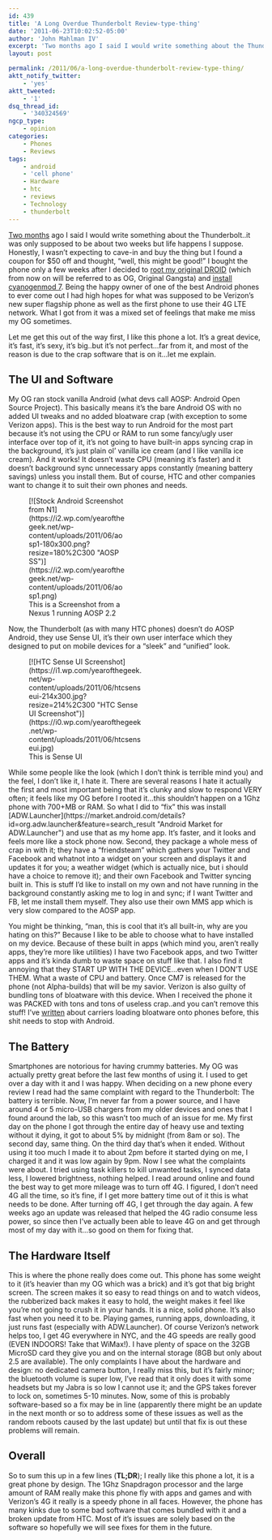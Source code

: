 ```yaml
---
id: 439
title: 'A Long Overdue Thunderbolt Review-type-thing'
date: '2011-06-23T10:02:52-05:00'
author: 'John Mahlman IV'
excerpt: 'Two months ago I said I would write something about the Thunderbolt..it was only supposed to be about two weeks but life happens I suppose.  Honestly, I wasn''t expecting to cave-in and buy the thing but I found a coupon for $50 off and thought, "well, this might be good!"  I bought the phone only a few weeks after I decided to root my original DROID (which from now on will be reffered to as OG, Original Gangsta) and install cyanogenmod 7.  Being the happy owner of one of the best Android phones to ever come out (I''m a little biased toward the OG, but others agree!) I had high hopes for what was supposed to be Verizon''s new super phone; it''s also the first phone to use their 4G LTE network.  What I got from it was a mixed set of feelings that make me miss my OG sometimes.'
layout: post

permalink: /2011/06/a-long-overdue-thunderbolt-review-type-thing/
aktt_notify_twitter:
    - 'yes'
aktt_tweeted:
    - '1'
dsq_thread_id:
    - '340324569'
ngcp_type:
    - opinion
categories:
    - Phones
    - Reviews
tags:
    - android
    - 'cell phone'
    - Hardware
    - htc
    - reviews
    - Technology
    - thunderbolt
---
```


[Two months](http://yearofthegeek.net/2011/04/that-didnt-last-as-long-as-i-was-expecting/ "That didn’t last as long as I was expecting…") ago I said I would write something about the Thunderbolt..it was only supposed to be about two weeks but life happens I suppose. Honestly, I wasn’t expecting to cave-in and buy the thing but I found a coupon for $50 off and thought, “well, this might be good!” I bought the phone only a few weeks after I decided to [root my original DROID](http://yearofthegeek.net/2011/04/getting-more-from-my-original-droid-1/ "Getting more from my Original DROID (Part 1:Rooting and CM7)") (which from now on will be referred to as OG, Original Gangsta) and [install cyanogenmod 7](http://yearofthegeek.net/2011/04/getting-more-from-my-original-droid-part-2/ "Getting more from my Original DROID (Part 2: Restoring and Troubleshooting)"). Being the happy owner of one of the best Android phones to ever come out I had high hopes for what was supposed to be Verizon’s new super flagship phone as well as the first phone to use their 4G LTE network. What I got from it was a mixed set of feelings that make me miss my OG sometimes.

Let me get this out of the way first, I like this phone a lot. It’s a great device, it’s fast, it’s sexy, it’s big..but it’s not perfect…far from it, and most of the reason is due to the crap software that is on it…let me explain.

## The UI and Software

My OG ran stock vanilla Android (what devs call AOSP: Android Open Source Project). This basically means it’s the bare Android OS with no added UI tweaks and no added bloatware crap (with exception to some Verizon apps). This is the best way to run Android for the most part because it’s not using the CPU or RAM to run some fancy/ugly user interface over top of it, it’s not going to have built-in apps syncing crap in the background, it’s just plain ol’ vanilla ice cream (and I like vanilla ice cream). And it works! It doesn’t waste CPU (meaning it’s faster) and it doesn’t background sync unnecessary apps constantly (meaning battery savings) unless you install them. But of course, HTC and other companies want to change it to suit their own phones and needs.

<figure class="thumbnail wp-caption aligncenter" id="attachment_440" style="width: 190px">[![Stock Android Screenshot from N1](https://i2.wp.com/yearofthegeek.net/wp-content/uploads/2011/06/aosp1-180x300.png?resize=180%2C300 "AOSP SS")](https://i2.wp.com/yearofthegeek.net/wp-content/uploads/2011/06/aosp1.png)<figcaption class="caption wp-caption-text">This is a Screenshot from a Nexus 1 running AOSP 2.2</figcaption></figure>Now, the Thunderbolt (as with many HTC phones) doesn’t do AOSP Android, they use Sense UI, it’s their own user interface which they designed to put on mobile devices for a “sleek” and “unified” look.

<figure class="thumbnail wp-caption aligncenter" id="attachment_441" style="width: 224px">[![HTC Sense UI Screenshot](https://i1.wp.com/yearofthegeek.net/wp-content/uploads/2011/06/htcsenseui-214x300.jpg?resize=214%2C300 "HTC Sense UI Screenshot")](https://i0.wp.com/yearofthegeek.net/wp-content/uploads/2011/06/htcsenseui.jpg)<figcaption class="caption wp-caption-text">This is Sense UI</figcaption></figure>While some people like the look (which I don’t think is terrible mind you) and the feel, I don’t like it, I hate it. There are several reasons I hate it actually the first and most important being that it’s clunky and slow to respond VERY often; it feels like my OG before I rooted it…this shouldn’t happen on a 1Ghz phone with 700+MB or RAM. So what I did to “fix” this was install [ADW.Launcher](https://market.android.com/details?id=org.adw.launcher&feature=search_result "Android Market for ADW.Launcher") and use that as my home app. It’s faster, and it looks and feels more like a stock phone now. Second, they package a whole mess of crap in with it; they have a “friendsteam” which gathers your Twitter and Facebook and whatnot into a widget on your screen and displays it and updates it for you; a weather widget (which is actually nice, but i should have a choice to remove it); and their own Facebook and Twitter syncing built in. This is stuff I’d like to install on my own and not have running in the background constantly asking me to log in and sync; if I want Twitter and FB, let me install them myself. They also use their own MMS app which is very slow compared to the AOSP app.

You might be thinking, “man, this is cool that it’s all built-in, why are you hating on this?” Because I like to be able to choose what to have installed on my device. Because of these built in apps (which mind you, aren’t really apps, they’re more like utilities) I have two Facebook apps, and two Twitter apps and it’s kinda dumb to waste space on stuff like that. I also find it annoying that they START UP WITH THE DEVICE…even when I DON’T USE THEM. What a waste of CPU and battery. Once CM7 is released for the phone (not Alpha-builds) that will be my savior. Verizon is also guilty of bundling tons of bloatware with this device. When I received the phone it was PACKED with tons and tons of useless crap..and you can’t remove this stuff! I’ve [written](http://yearofthegeek.net/2010/07/t-mobile-big-red-samsung-and-moto-dump-on-the-open-handset-alliance/ "T-Mobile, Big Red, Samsung, and Moto dump on the Open Handset Alliance") about carriers loading bloatware onto phones before, this shit needs to stop with Android.

## The Battery

Smartphones are notorious for having crummy batteries. My OG was actually pretty great before the last few months of using it. I used to get over a day with it and I was happy. When deciding on a new phone every review I read had the same complaint with regard to the Thunderbolt: The battery is terrible. Now, I’m never far from a power source, and I have around 4 or 5 micro-USB chargers from my older devices and ones that I found around the lab, so this wasn’t too much of an issue for me. My first day on the phone I got through the entire day of heavy use and texting without it dying, it got to about 5% by midnight (from 8am or so). The second day, same thing. On the third day that’s when it ended. Without using it too much I made it to about 2pm before it started dying on me, I charged it and it was low again by 9pm. Now I see what the complaints were about. I tried using task killers to kill unwanted tasks, I synced data less, I lowered brightness, nothing helped. I read around online and found the best way to get more mileage was to turn off 4G. I figured, I don’t need 4G all the time, so it’s fine, if I get more battery time out of it this is what needs to be done. After turning off 4G, I get through the day again. A few weeks ago an update was released that helped the 4G radio consume less power, so since then I’ve actually been able to leave 4G on and get through most of my day with it…so good on them for fixing that.

## The Hardware Itself

This is where the phone really does come out. This phone has some weight to it (it’s heavier than my OG which was a brick) and it’s got that big bright screen. The screen makes it so easy to read things on and to watch videos, the rubberized back makes it easy to hold, the weight makes it feel like you’re not going to crush it in your hands. It is a nice, solid phone. It’s also fast when you need it to be. Playing games, running apps, downloading, it just runs fast (especially with ADW.Launcher). Of course Verizon’s network helps too, I get 4G everywhere in NYC, and the 4G speeds are really good (EVEN INDOORS! Take that WiMax!). I have plenty of space on the 32GB MicroSD card they give you and on the internal storage (8GB but only about 2.5 are available). The only complaints I have about the hardware and design: no dedicated camera button, I really miss this, but it’s fairly minor; the bluetooth volume is super low, I’ve read that it only does it with some headsets but my Jabra is so low I cannot use it; and the GPS takes forever to lock on, sometimes 5-10 minutes. Now, some of this is probably software-based so a fix may be in line (apparently there might be an update in the next month or so to address some of these issues as well as the random reboots caused by the last update) but until that fix is out these problems will remain.

## Overall

So to sum this up in a few lines (**TL;DR**); I really like this phone a lot, it is a great phone by design. The 1Ghz Snapdragon processor and the large amount of RAM really make this phone fly with apps and games and with Verizon’s 4G it really is a speedy phone in all faces. However, the phone has many kinks due to some bad software that comes bundled with it and a broken update from HTC. Most of it’s issues are solely based on the software so hopefully we will see fixes for them in the future.